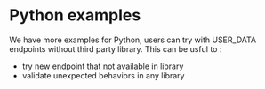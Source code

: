 # Python examples

We have more examples for Python, users can try with USER_DATA endpoints without third party library. This can be usful to :
- try new endpoint that not available in library
- validate unexpected behaviors in any library
